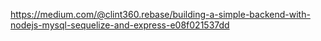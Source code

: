 https://medium.com/@clint360.rebase/building-a-simple-backend-with-nodejs-mysql-sequelize-and-express-e08f021537dd